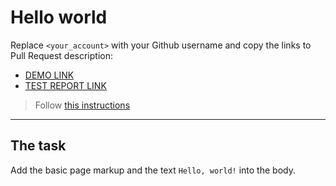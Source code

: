 # Hello world
Replace `<your_account>` with your Github username and copy the links to Pull Request description:
- [DEMO LINK](https://Ivan-Nevmerzhytskyi.github.io/layout_hello-world/)
- [TEST REPORT LINK](https://Ivan-Nevmerzhytskyi.github.io/layout_hello-world/report/html_report/)

> Follow [this instructions](https://mate-academy.github.io/layout_task-guideline/#how-to-solve-the-layout-tasks-on-github)
___

## The task 
Add the basic page markup and the text `Hello, world!` into the body.

